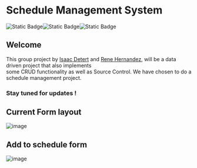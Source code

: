 # Schedule Management System 
![Static Badge](https://img.shields.io/badge/Project-teal)![Static Badge](https://img.shields.io/badge/CRUDFunctionality-yellow)![Static Badge](https://img.shields.io/badge/SourceControl-blue)

## Welcome
This group project by [Isaac Detert](https://github.com/CottonpuffProgrammer) and [Rene Hernandez](https://github.com/ReneProgramming), will be a data driven project that also implements <br/>
some CRUD functionality as well as Source Control. We have chosen to do a schedule management project.
<br/>

### **Stay tuned for updates !**

## Current Form layout 
![image](https://github.com/user-attachments/assets/76987c84-a8ac-4b42-b87a-1a79e8dfc5a8)

## Add to schedule form
![image](https://github.com/user-attachments/assets/cae84be3-47b4-457d-9492-7a3d7137f825)
